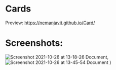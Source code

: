 # Cards

Preview: https://nemanjavit.github.io/Card/

# Screenshots:

![Screenshot 2021-10-26 at 13-18-26 Document](https://user-images.githubusercontent.com/56551956/138941429-5a025feb-9eb9-4bc3-93ec-3e347a928668.png),
![Screenshot 2021-10-26 at 13-45-54 Document](https://user-images.githubusercontent.com/56551956/138941798-a326917b-f7f3-4c2c-b297-2e91ca193511.png)
)
